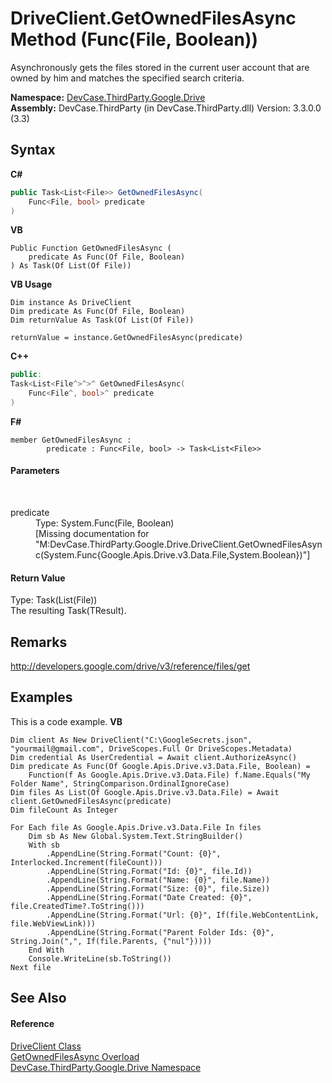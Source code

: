 # DriveClient.GetOwnedFilesAsync Method (Func(File, Boolean))
 

Asynchronously gets the files stored in the current user account that are owned by him and matches the specified search criteria.

**Namespace:**&nbsp;<a href="N_DevCase_ThirdParty_Google_Drive">DevCase.ThirdParty.Google.Drive</a><br />**Assembly:**&nbsp;DevCase.ThirdParty (in DevCase.ThirdParty.dll) Version: 3.3.0.0 (3.3)

## Syntax

**C#**<br />
``` C#
public Task<List<File>> GetOwnedFilesAsync(
	Func<File, bool> predicate
)
```

**VB**<br />
``` VB
Public Function GetOwnedFilesAsync ( 
	predicate As Func(Of File, Boolean)
) As Task(Of List(Of File))
```

**VB Usage**<br />
``` VB Usage
Dim instance As DriveClient
Dim predicate As Func(Of File, Boolean)
Dim returnValue As Task(Of List(Of File))

returnValue = instance.GetOwnedFilesAsync(predicate)
```

**C++**<br />
``` C++
public:
Task<List<File^>^>^ GetOwnedFilesAsync(
	Func<File^, bool>^ predicate
)
```

**F#**<br />
``` F#
member GetOwnedFilesAsync : 
        predicate : Func<File, bool> -> Task<List<File>> 

```


#### Parameters
&nbsp;<dl><dt>predicate</dt><dd>Type: System.Func(File, Boolean)<br />\[Missing <param name="predicate"/> documentation for "M:DevCase.ThirdParty.Google.Drive.DriveClient.GetOwnedFilesAsync(System.Func{Google.Apis.Drive.v3.Data.File,System.Boolean})"\]</dd></dl>

#### Return Value
Type: Task(List(File))<br />The resulting Task(TResult).

## Remarks
<a href="http://developers.google.com/drive/v3/reference/files/get" target="_blank">http://developers.google.com/drive/v3/reference/files/get</a>

## Examples
This is a code example. 
**VB**<br />
``` VB
Dim client As New DriveClient("C:\GoogleSecrets.json", "yourmail@gmail.com", DriveScopes.Full Or DriveScopes.Metadata)
Dim credential As UserCredential = Await client.AuthorizeAsync()
Dim predicate As Func(Of Google.Apis.Drive.v3.Data.File, Boolean) = 
    Function(f As Google.Apis.Drive.v3.Data.File) f.Name.Equals("My Folder Name", StringComparison.OrdinalIgnoreCase)
Dim files As List(Of Google.Apis.Drive.v3.Data.File) = Await client.GetOwnedFilesAsync(predicate)
Dim fileCount As Integer

For Each file As Google.Apis.Drive.v3.Data.File In files
    Dim sb As New Global.System.Text.StringBuilder()
    With sb
        .AppendLine(String.Format("Count: {0}", Interlocked.Increment(fileCount)))
        .AppendLine(String.Format("Id: {0}", file.Id))
        .AppendLine(String.Format("Name: {0}", file.Name))
        .AppendLine(String.Format("Size: {0}", file.Size))
        .AppendLine(String.Format("Date Created: {0}", file.CreatedTime?.ToString()))
        .AppendLine(String.Format("Url: {0}", If(file.WebContentLink, file.WebViewLink)))
        .AppendLine(String.Format("Parent Folder Ids: {0}", String.Join(",", If(file.Parents, {"nul"}))))
    End With
    Console.WriteLine(sb.ToString())
Next file
```


## See Also


#### Reference
<a href="T_DevCase_ThirdParty_Google_Drive_DriveClient">DriveClient Class</a><br /><a href="Overload_DevCase_ThirdParty_Google_Drive_DriveClient_GetOwnedFilesAsync">GetOwnedFilesAsync Overload</a><br /><a href="N_DevCase_ThirdParty_Google_Drive">DevCase.ThirdParty.Google.Drive Namespace</a><br />
